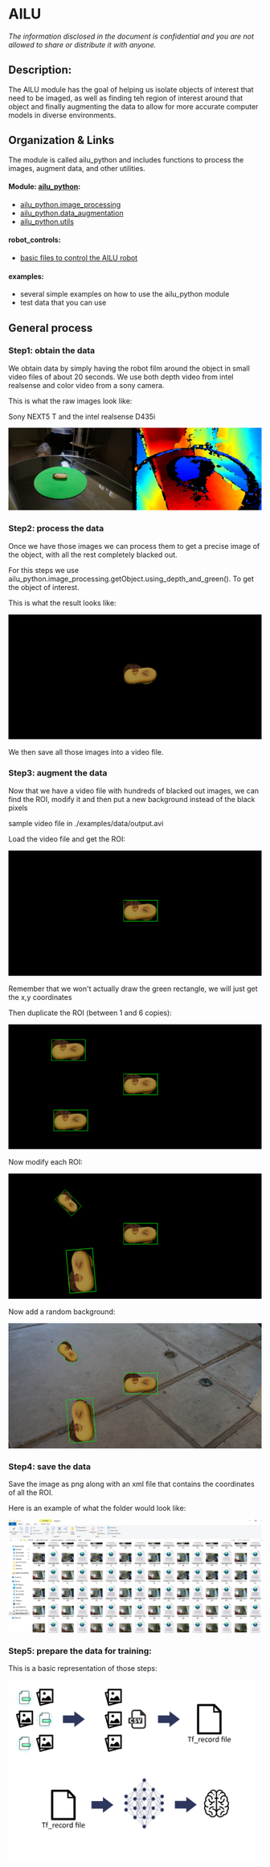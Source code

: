 # AILU

_The information disclosed in the document is confidential and you are not allowed to
 share or distribute it with anyone._
 
## Description:

The AILU module has the goal of helping us isolate objects of interest that need to be
imaged, as well as finding teh region of interest around that object and finally 
augmenting the data to allow for more accurate computer models in diverse environments.

## Organization & Links

The module is called ailu_python and includes functions to process the images, augment data, and 
other utilities.

#### Module: [ailu_python](ailu_python):
-   [ailu_python.image_processing](ailu_python/image_processing/README.md) 
-   [ailu_python.data_augmentation](ailu_python/data_augmentation/README.md)
-   [ailu_python.utils](ailu_python/utils/README.md)

#### robot_controls:
-  [basic files to control the AILU robot](robot_controls/README.md)

#### examples:
-   several simple examples on how to use the ailu_python module
-   test data that you can use

## General process 

### Step1: obtain the data

We obtain data by simply having the robot film around the object in small video files
of about 20 seconds. We use both depth video from intel realsense and color video from 
a sony camera.

This is what the raw images look like: 

Sony NEXT5 T  and the intel realsense D435i

![raw data](./docs/imgs/color_depth_cookie.JPG)


### Step2: process the data

Once we have those images we can process them to get a precise image of the object, with all the 
rest completely blacked out.

For this steps we use ailu_python.image_processing.getObject.using_depth_and_green(). To get the object of interest.

This is what the result looks like:

![processed image](./docs/imgs/screen_capture_2_no_roi.png)

We then save all those images into a video file.


### Step3: augment the data

Now that we have a video file with hundreds of blacked out images, we can find the ROI, modify it
and then put a new background instead of the black pixels

sample video file in ./examples/data/output.avi

Load the video file and get the ROI:

![roi image](docs/imgs/screen_capture_2.png)

Remember that we won't actually draw the green rectangle, we will just get the x,y coordinates

Then duplicate the ROI (between 1 and 6 copies):

![roi image](docs/imgs/screen_capture_2_duplicated.png)

Now modify each ROI:

![roi image](docs/imgs/screen_capture_2_modified.png)

Now add a random background:

![roi image](docs/imgs/screen_capture_2_background.png)

### Step4: save the data

Save the image as png along with an xml file that contains the coordinates of all the ROI.

Here is an example of what the folder would look like:

![](docs/imgs/folder_eaxmple.png)

### Step5: prepare the data for training:

This is a basic representation of those steps:

![](docs/imgs/object%20recognition%20plan.jpg)
